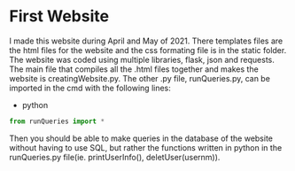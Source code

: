 # First Website

I made this website during April and May of 2021. There templates files are the html files for the website and the css formating file is in the static folder. The website was coded using multiple libraries, flask, json and requests. The main file that compiles all the .html files together and makes the website is creatingWebsite.py. The other .py file, runQueries.py, can be imported in the cmd with the following lines:
- python
```python
from runQueries import *
```
Then you should be able to make queries in the database of the website without having to use SQL, but rather the functions written in python in the runQueries.py file(ie. printUserInfo(), deletUser(usernm)).

